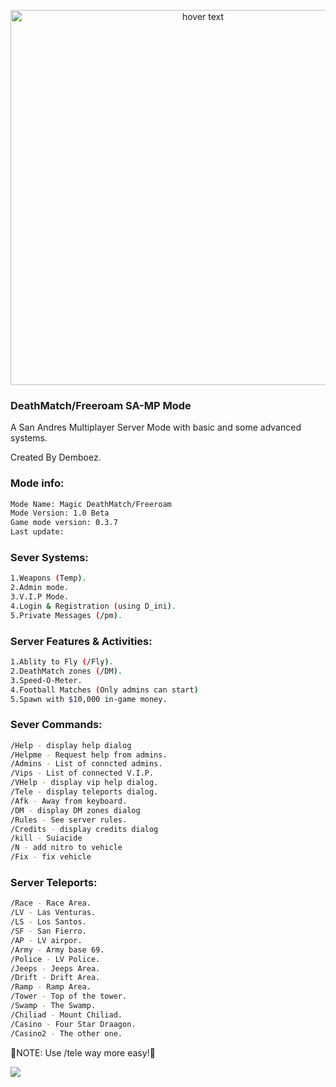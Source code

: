 <p align="center">
  <img src="https://i.imgur.com/O6ffe0B.png" width="600" title="hover text">
</p>

<h3>DeathMatch/Freeroam SA-MP Mode</h3>
A San Andres Multiplayer Server Mode with basic and some advanced systems.

Created By Demboez.


<h3>Mode info:</h3>

```bash
Mode Name: Magic DeathMatch/Freeroam
Mode Version: 1.0 Beta
Game mode version: 0.3.7
Last update: 
```

<h3>Sever Systems:</h3>

```bash
1.Weapons (Temp).
2.Admin mode.
3.V.I.P Mode.
4.Login & Registration (using D_ini).
5.Private Messages (/pm).
```

<h3>Server Features & Activities:</h3>

```bash
1.Ablity to Fly (/Fly).
2.DeathMatch zones (/DM).
3.Speed-O-Meter.
4.Football Matches (Only admins can start)
5.Spawn with $10,000 in-game money.
```

<h3>Sever Commands:</h3>

```bash
/Help - display help dialog
/Helpme - Request help from admins.
/Admins - List of conncted admins.
/Vips - List of connected V.I.P.
/VHelp - display vip help dialog.
/Tele - display teleports dialog.
/Afk - Away from keyboard.
/DM - display DM zones dialog
/Rules - See server rules.
/Credits - display credits dialog
/kill - Suiacide
/N - add nitro to vehicle
/Fix - fix vehicle
```

<h3>Server Teleports:</h3>

```bash
/Race - Race Area.
/LV - Las Venturas.
/LS - Los Santos.
/SF - San Fierro.
/AP - LV airpor.
/Army - Army base 69.
/Police - LV Police.
/Jeeps - Jeeps Area.
/Drift - Drift Area.
/Ramp - Ramp Area.
/Tower - Top of the tower.
/Swamp - The Swamp.
/Chiliad - Mount Chiliad.
/Casino - Four Star Draagon.
/Casino2 - The other one.
```

🔴NOTE: Use /tele way more easy!🔴

[<img src="https://i.imgur.com/5FwNZfI.png">](https://discord.com/invite/dXUkasvm/)